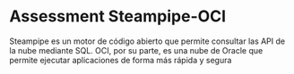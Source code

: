 # Assessment Steampipe-OCI
Steampipe es un motor de código abierto que permite consultar las API de la nube mediante SQL. OCI, por su parte, es una nube de Oracle que permite ejecutar aplicaciones de forma más rápida y segura
